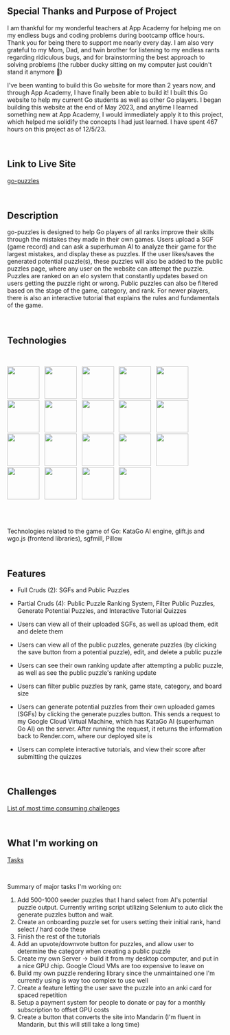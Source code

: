## Special Thanks and Purpose of Project

I am thankful for my wonderful teachers at App Academy for helping me on my endless bugs and coding problems during bootcamp office hours. Thank you for being there to support me nearly every day.  I am also very grateful to my Mom, Dad, and twin brother for listening to my endless rants regarding ridiculous bugs, and for brainstorming the best approach to solving problems (the rubber ducky sitting on my computer just couldn't stand it anymore 🤣)

I've been wanting to build this Go website for more than 2 years now, and through App Academy, I have finally been able to build it! I built this Go website to help my current Go students as well as other Go players. I began building this website at the end of May 2023, and anytime I learned something new at App Academy, I would immediately apply it to this project, which helped me solidify the concepts I had just learned. I have spent 467 hours on this project as of 12/5/23.

<br>

## Link to Live Site

[go-puzzles](https:go-puzzles.com)

<br>

## Description

go-puzzles is designed to help Go players of all ranks improve their skills through the mistakes they made in their own games. Users upload a SGF (game record) and can ask a superhuman AI to analyze their game for the largest mistakes, and display these as puzzles. If the user likes/saves the generated potential puzzle(s), these puzzles will also be added to the public puzzles page, where any user on the website can attempt the puzzle. Puzzles are ranked on an elo system that constantly updates based on users getting the puzzle right or wrong. Public puzzles can also be filtered based on the stage of the game, category, and rank. For newer players, there is also an interactive tutorial that explains the rules and fundamentals of the game.

<br>

## Technologies

<br>
<p float="left">
  <img src="https://cdn.jsdelivr.net/gh/devicons/devicon/icons/javascript/javascript-original.svg" style="width:75px;" />
  &nbsp;
  <img src="https://cdn.jsdelivr.net/gh/devicons/devicon/icons/python/python-original.svg" style="width:75px;" />
  &nbsp;
  <img src="https://cdn.jsdelivr.net/gh/devicons/devicon/icons/googlecloud/googlecloud-original.svg" style="width:75px;" />
  &nbsp;
  <img src="https://cdn.jsdelivr.net/gh/devicons/devicon/icons/nodejs/nodejs-original.svg" style="width:75px;" />
  &nbsp;
  <img src="https://cdn.jsdelivr.net/gh/devicons/devicon/icons/express/express-original.svg" style="width:75px;" />
  &nbsp;
  <img src="https://cdn.jsdelivr.net/gh/devicons/devicon/icons/sequelize/sequelize-original.svg" style="width:75px;" />
  &nbsp;
  <img src="https://cdn.jsdelivr.net/gh/devicons/devicon/icons/postgresql/postgresql-original.svg" style="width:75px;" />
  &nbsp;
  <img src="https://cdn.jsdelivr.net/gh/devicons/devicon/icons/sqlite/sqlite-original.svg" style="width:75px;" />
  &nbsp;
  <img src="https://cdn.jsdelivr.net/gh/devicons/devicon/icons/react/react-original.svg" style="width:75px;" />
  &nbsp;
  <img src="https://cdn.jsdelivr.net/gh/devicons/devicon/icons/redux/redux-original.svg" style="width:75px;" />
  &nbsp;
  <img src="https://cdn.jsdelivr.net/gh/devicons/devicon/icons/nginx/nginx-original.svg" style="width:75px;" />
  &nbsp;
  <img src="https://res.cloudinary.com/dn8rdavoi/image/upload/v1702106394/icons%20for%20github/certbot-icon_vdpnxu.png" style="width:75px;" />
  &nbsp;
  <img src="https://res.cloudinary.com/dn8rdavoi/image/upload/v1702106111/icons%20for%20github/cloudinary_krpbqq.svg" style="width:75px;" />
  &nbsp;
  <img src="https://cdn.jsdelivr.net/gh/devicons/devicon/icons/selenium/selenium-original.svg" style="width:75px;" />
  &nbsp;
  <img src="https://cdn.jsdelivr.net/gh/devicons/devicon/icons/figma/figma-original.svg" style="width:75px;" />
  &nbsp;
  <img src="https://res.cloudinary.com/dn8rdavoi/image/upload/v1702105824/icons%20for%20github/render-icon2_g4zrja.png" style="width:75px;" />
  &nbsp;
  <img src="https://cdn.jsdelivr.net/gh/devicons/devicon/icons/html5/html5-plain-wordmark.svg" style="width:75px;"/>
  &nbsp;
  <img src="https://cdn.jsdelivr.net/gh/devicons/devicon/icons/css3/css3-plain-wordmark.svg" style="width:75px;" />
  &nbsp;
  <img src="https://cdn.jsdelivr.net/gh/devicons/devicon/icons/pytest/pytest-original.svg" style="width:75px;" />
  &nbsp;
</p>

<br>

<br>

<p>
Technologies related to the game of Go: KataGo AI engine, glift.js and wgo.js (frontend libraries), sgfmill, Pillow
</p>

<br>

## Features

- Full Cruds (2): SGFs and Public Puzzles
- Partial Cruds (4): Public Puzzle Ranking System, Filter Public Puzzles, Generate Potential Puzzles, and Interactive Tutorial Quizzes

- Users can view all of their uploaded SGFs, as well as upload them, edit and delete them
- Users can view all of the public puzzles, generate puzzles (by clicking the save button from a potential puzzle), edit, and delete a public puzzle
- Users can see their own ranking update after attempting a public puzzle, as well as see the public puzzle's ranking update
- Users can filter public puzzles by rank, game state, category, and board size
- Users can generate potential puzzles from their own uploaded games (SGFs) by clicking the generate puzzles button.  This sends a request to my Google Cloud Virtual Machine, which has KataGo AI (superhuman Go AI) on the server.  After running the request, it returns the information back to Render.com, where our deployed site is
- Users can complete interactive tutorials, and view their score after submitting the quizzes

<br>

## Challenges

[List of most time consuming challenges](wiki_folder/challenges.md)

<br>

## What I'm working on
[Tasks](https://github.com/users/ScriabinOp8No12/projects/2)

<br>

Summary of major tasks I'm working on:

1. Add 500-1000 seeder puzzles that I hand select from AI's potential puzzle output. Currently writing script utilizing Selenium to auto click the generate puzzles button and wait.
2. Create an onboarding puzzle set for users setting their initial rank, hand select / hard code these
3. Finish the rest of the tutorials
4. Add an upvote/downvote button for puzzles, and allow user to determine the category when creating a public puzzle
5. Create my own Server -> build it from my desktop computer, and put in a nice GPU chip. Google Cloud VMs are too expensive to leave on
6. Build my own puzzle rendering library since the unmaintained one I'm currently using is way too complex to use well
7. Create a feature letting the user save the puzzle into an anki card for spaced repetition
8. Setup a payment system for people to donate or pay for a monthly subscription to offset GPU costs
9. Create a button that converts the site into Mandarin (I'm fluent in Mandarin, but this will still take a long time)
